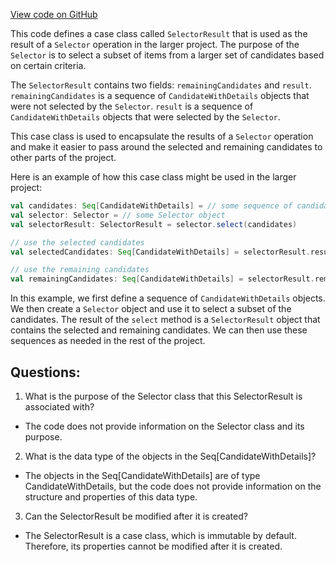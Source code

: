 [View code on GitHub](https://github.com/misbahsy/the-algorithm/product-mixer/core/src/main/scala/com/twitter/product_mixer/core/functional_component/selector/SelectorResult.scala)

This code defines a case class called `SelectorResult` that is used as the result of a `Selector` operation in the larger project. The purpose of the `Selector` is to select a subset of items from a larger set of candidates based on certain criteria. 

The `SelectorResult` contains two fields: `remainingCandidates` and `result`. `remainingCandidates` is a sequence of `CandidateWithDetails` objects that were not selected by the `Selector`. `result` is a sequence of `CandidateWithDetails` objects that were selected by the `Selector`.

This case class is used to encapsulate the results of a `Selector` operation and make it easier to pass around the selected and remaining candidates to other parts of the project. 

Here is an example of how this case class might be used in the larger project:

```scala
val candidates: Seq[CandidateWithDetails] = // some sequence of candidates
val selector: Selector = // some Selector object
val selectorResult: SelectorResult = selector.select(candidates)

// use the selected candidates
val selectedCandidates: Seq[CandidateWithDetails] = selectorResult.result

// use the remaining candidates
val remainingCandidates: Seq[CandidateWithDetails] = selectorResult.remainingCandidates
```

In this example, we first define a sequence of `CandidateWithDetails` objects. We then create a `Selector` object and use it to select a subset of the candidates. The result of the `select` method is a `SelectorResult` object that contains the selected and remaining candidates. We can then use these sequences as needed in the rest of the project.
## Questions: 
 1. What is the purpose of the Selector class that this SelectorResult is associated with?
- The code does not provide information on the Selector class and its purpose.

2. What is the data type of the objects in the Seq[CandidateWithDetails]?
- The objects in the Seq[CandidateWithDetails] are of type CandidateWithDetails, but the code does not provide information on the structure and properties of this data type.

3. Can the SelectorResult be modified after it is created?
- The SelectorResult is a case class, which is immutable by default. Therefore, its properties cannot be modified after it is created.